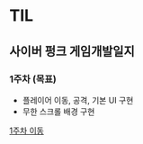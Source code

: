 # TIL

## 사이버 펑크 게임개발일지


### 1주차 (목표)
* 플레이어 이동, 공격, 기본 UI 구현
* 무한 스크롤 배경 구현

[1주차 이동](https://github.com/seungdo1234/TIL/tree/main/23.03.14%20~%2023.03.20%20(1%EC%A3%BC%EC%B0%A8))
